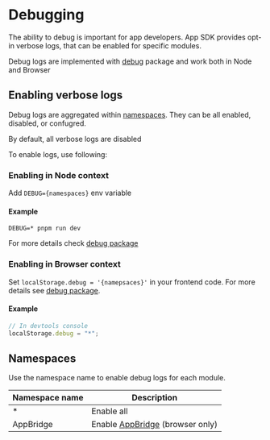 # Debugging

The ability to debug is important for app developers.
App SDK provides opt-in verbose logs, that can be enabled for specific modules.

Debug logs are implemented with [debug](https://www.npmjs.com/package/debug) package and work both in Node and Browser

## Enabling verbose logs

Debug logs are aggregated within [namespaces](#namespaces). They can be all enabled, disabled, or confugred.

By default, all verbose logs are disabled

To enable logs, use following:

### Enabling in Node context

Add `DEBUG={namespaces}` env variable

#### Example

```shell
DEBUG=* pnpm run dev
```

For more details check [debug package](https://github.com/debug-js/debug#usage)

### Enabling in Browser context

Set `localStorage.debug = '{namepsaces}'` in your frontend code. For more details see [debug package](https://github.com/debug-js/debug#browser-support).

#### Example

```javascript
// In devtools console
localStorage.debug = "*";
```

## Namespaces

Use the namespace name to enable debug logs for each module.

| Namespace name | Description                                        |
| -------------- | -------------------------------------------------- |
| \*             | Enable all                                         |
| AppBridge      | Enable [AppBridge](./app-bridge.md) (browser only) |
